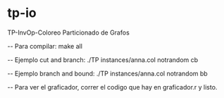 # tp-io
TP-InvOp-Coloreo Particionado de Grafos

-- Para compilar: make all

-- Ejemplo cut and branch: ./TP instances/anna.col notrandom cb

-- Ejemplo branch and bound: ./TP instances/anna.col notrandom bb

-- Para ver el graficador, correr el codigo que hay en graficador.r y listo.